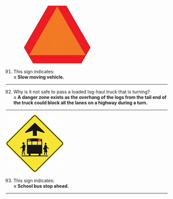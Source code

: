![slow moving vehicle](https://github.com/tamunoWoks/drivers_assessment/blob/main/images/slow_moving_vehicle.jfif)

91. This sign indicates:  
    **= Slow moving vehicle.**
---
92. Why is it not safe to pass a loaded log-haul truck that is turning?  
    **= A danger zone exists as the overhang of the logs from the tail end of the truck could block all the lanes on a highway during a turn.**
---
![school bus stop](https://github.com/tamunoWoks/drivers_assessment/blob/main/images/school_bus_stop_ahead.jfif)

93. This sign indicates:  
    **= School bus stop ahead.**
---
